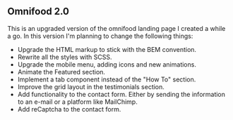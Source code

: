 ## Omnifood 2.0

This is an upgraded version of the omnifood landing page I created a while a go. In this version I'm planning to change the following things:

- Upgrade the HTML markup to stick with the BEM convention.
- Rewrite all the styles with SCSS.
- Upgrade the mobile menu, adding icons and new animations.
- Animate the Featured section.
- Implement a tab component instead of the "How To" section.
- Improve the grid layout in the testimonials section.
- Add functionality to the contact form. Either by sending the information to an e-mail or a platform like MailChimp.
- Add reCaptcha to the contact form.
